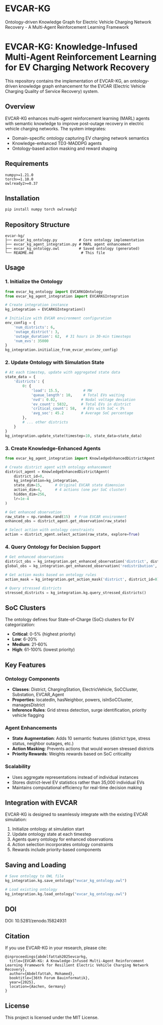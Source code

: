 # EVCAR-KG
Ontology-driven Knowledge Graph for Electric Vehicle Charging Network Recovery - A Multi-Agent Reinforcement Learning Framework


# EVCAR-KG: Knowledge-Infused Multi-Agent Reinforcement Learning for EV Charging Network Recovery

This repository contains the implementation of EVCAR-KG, an ontology-driven knowledge graph enhancement for the EVCAR (Electric Vehicle Charging Quality of Service Recovery) system.

## Overview

EVCAR-KG enhances multi-agent reinforcement learning (MARL) agents with semantic knowledge to improve post-outage recovery in electric vehicle charging networks. The system integrates:
- Domain-specific ontology capturing EV charging network semantics
- Knowledge-enhanced TD3-MADDPG agents
- Ontology-based action masking and reward shaping

## Requirements

```
numpy>=1.21.0
torch>=1.10.0
owlready2>=0.37
```

## Installation

```bash
pip install numpy torch owlready2
```

## Repository Structure

```
evcar-kg/
├── evcar_kg_ontology.py          # Core ontology implementation
├── evcar_kg_agent_integration.py # MARL agent enhancement
├── evcar_kg_ontology.owl         # Saved ontology (generated)
└── README.md                      # This file
```

## Usage

### 1. Initialize the Ontology

```python
from evcar_kg_ontology import EVCARKGOntology
from evcar_kg_agent_integration import EVCARKGIntegration

# Create integration instance
kg_integration = EVCARKGIntegration()

# Initialize with EVCAR environment configuration
env_config = {
    'num_districts': 6,
    'outage_district': 3,
    'outage_duration': 62,  # 31 hours in 30-min timesteps
    'num_evs': 35000
}
kg_integration.initialize_from_evcar_env(env_config)
```

### 2. Update Ontology with Simulation State

```python
# At each timestep, update with aggregated state data
state_data = {
    'districts': {
        0: {
            'load': 15.5,           # MW
            'queue_length': 10,     # Total EVs waiting
            'nvd': 0.02,           # Nodal voltage deviation
            'ev_count': 5832,      # Total EVs in district
            'critical_count': 58,   # EVs with SoC < 5%
            'avg_soc': 45.2        # Average SoC percentage
        },
        # ... other districts
    }
}
kg_integration.update_state(timestep=10, state_data=state_data)
```

### 3. Create Knowledge-Enhanced Agents

```python
from evcar_kg_agent_integration import KnowledgeEnhancedDistrictAgent

# Create district agent with ontology enhancement
district_agent = KnowledgeEnhancedDistrictAgent(
    district_id=0,
    kg_integration=kg_integration,
    state_dim=15,      # Original EVCAR state dimension
    action_dim=4,      # 4 actions (one per SoC cluster)
    hidden_dim=256,
    lr=1e-4
)

# Get enhanced observation
raw_state = np.random.rand(15)  # From EVCAR environment
enhanced_obs = district_agent.get_observation(raw_state)

# Select action with ontology constraints
action = district_agent.select_action(raw_state, explore=True)
```

### 4. Query Ontology for Decision Support

```python
# Get enhanced observations
district_obs = kg_integration.get_enhanced_observation('district', district_id=0)
global_obs = kg_integration.get_enhanced_observation('redistribution', agent_id=0)

# Get action masks based on ontology rules
action_mask = kg_integration.get_action_mask('district', district_id=0)

# Query stressed districts
stressed_districts = kg_integration.kg.query_stressed_districts()
```

## SoC Clusters

The ontology defines four State-of-Charge (SoC) clusters for EV categorization:
- **Critical**: 0-5% (highest priority)
- **Low**: 6-20% 
- **Medium**: 21-60%
- **High**: 61-100% (lowest priority)

## Key Features

### Ontology Components
- **Classes**: District, ChargingStation, ElectricVehicle, SoCCluster, Substation, EVCAR_Agent
- **Properties**: locatedIn, hasNeighbor, powers, isInSoCCluster, managesDistrict
- **Inference Rules**: Grid stress detection, surge identification, priority vehicle flagging

### Agent Enhancements
- **State Augmentation**: Adds 10 semantic features (district type, stress status, neighbor outages, etc.)
- **Action Masking**: Prevents actions that would worsen stressed districts
- **Priority Rewards**: Weights rewards based on SoC criticality

### Scalability
- Uses aggregate representations instead of individual instances
- Stores district-level EV statistics rather than 35,000 individual EVs
- Maintains computational efficiency for real-time decision making

## Integration with EVCAR

EVCAR-KG is designed to seamlessly integrate with the existing EVCAR simulation:

1. Initialize ontology at simulation start
2. Update ontology state at each timestep
3. Agents query ontology for enhanced observations
4. Action selection incorporates ontology constraints
5. Rewards include priority-based components

## Saving and Loading

```python
# Save ontology to OWL file
kg_integration.kg.save_ontology("evcar_kg_ontology.owl")

# Load existing ontology
kg_integration.kg.load_ontology("evcar_kg_ontology.owl")
```
## DOI
 DOI: 10.5281/zenodo.15824931
## Citation

If you use EVCAR-KG in your research, please cite:
```
@inproceedings{abdelfattah2025evcarkg,
  title={EVCAR-KG: A Knowledge-Infused Multi-Agent Reinforcement Learning Framework for Resilient Electric Vehicle Charging Network Recovery},
  author={Abdelfattah, Mohamed},
  booktitle={36th Forum Bauinformatik},
  year={2025},
  location={Aachen, Germany}
}
```

## License

This project is licensed under the MIT License.
